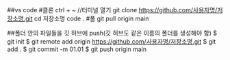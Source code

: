 ##vs code
#클론
ctrl + ~	//터미널 열기
git clone https://github.com/사용자명/저장소명.git
cd 저장소명
code .
#풀
git pull origin main


##폴더 안의 파일들을 깃 허브에 push(깃 허브도 같은 이름의 폴더를 생성해야 함)
$ git init
$ git remote add origin https://github.com/사용자명/저장소명.git
$ git add .
$ git commit -m 01.01
$ git push origin main
